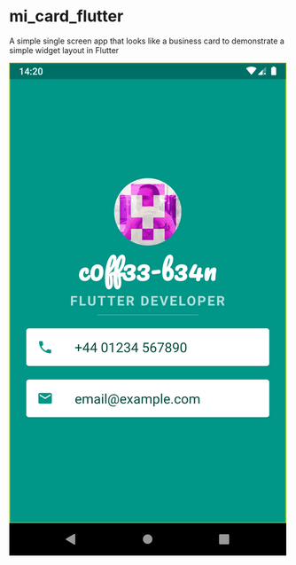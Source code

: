 # mi_card_flutter

A simple single screen app that looks like a business card to demonstrate a simple widget layout in Flutter

<img src="https://github.com/c0ff33-b34n/MiCardFlutter/blob/master/app-screenshot.png" width="500">